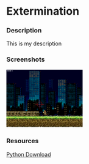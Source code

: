 <h1>Extermination</h1>

<h3>Description</h3>

<p>
    This is my description
</p>

<h3>Screenshots</h3>
<img src="https://github.com/adeokaran9333/Extermination/blob/master/Video%20Game%20Pictures/Extermination%20GamePIC.png" width="200px">

<h3>Resources</h3>
<a href="https://www.python.org/downloads/"> Python Download</a>
